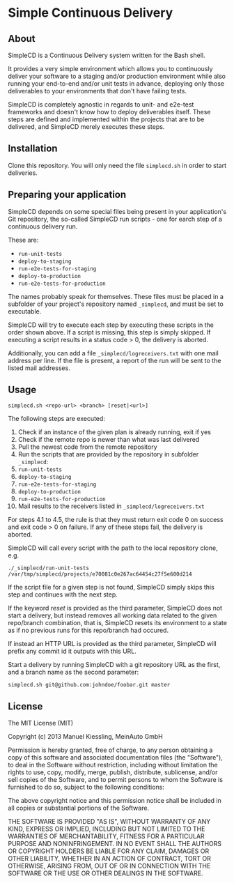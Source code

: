 # Simple Continuous Delivery

## About

SimpleCD is a Continuous Delivery system written for the Bash shell.

It provides a very simple environment which allows you to continuously deliver
your software to a staging and/or production environment while also running
your end-to-end and/or unit tests in advance, deploying only those deliverables
to your environments that don't have failing tests.

SimpleCD is completely agnostic in regards to unit- and e2e-test frameworks and
doesn't know how to deploy deliverables itself. These steps are defined and
implemented within the projects that are to be delivered, and SimpleCD merely
executes these steps.


## Installation

Clone this repository. You will only need the file `simplecd.sh` in order
to start deliveries.


## Preparing your application

SimpleCD depends on some special files being present in your application's
Git repository, the so-called SimpleCD run scripts - one for earch step of a
continuous delivery run.

These are:

 * `run-unit-tests`
 * `deploy-to-staging`
 * `run-e2e-tests-for-staging`
 * `deploy-to-production`
 * `run-e2e-tests-for-production`

The names probably speak for themselves. These files must be placed in a
subfolder of your project's repository named `_simplecd`, and must be set to
executable.

SimpleCD will try to execute each step by executing these scripts in the order
shown above. If a script is missing, this step is simply skipped. If executing
a script results in a status code > 0, the delivery is aborted.

Additionally, you can add a file `_simplecd/logreceivers.txt` with one mail
address per line. If the file is present, a report of the run will be sent to
the listed mail addresses.


## Usage

`simplecd.sh <repo-url> <branch> [reset|<url>]`

The following steps are executed:

1. Check if an instance of the given plan is already running, exit if yes
2. Check if the remote repo is newer than what was last delivered
3. Pull the newest code from the remote repository
4. Run the scripts that are provided by the repository in subfolder `_simplecd`:
  1. `run-unit-tests`
  2. `deploy-to-staging`
  3. `run-e2e-tests-for-staging`
  4. `deploy-to-production`
  5. `run-e2e-tests-for-production`
5. Mail results to the receivers listed in `_simplecd/logreceivers.txt`

For steps 4.1 to 4.5, the rule is that they must return exit code 0 on success
and exit code > 0 on failure. If any of these steps fail, the delivery is
aborted.

SimpleCD will call every script with the path to the local repository clone,
e.g.

`./_simplecd/run-unit-tests /var/tmp/simplecd/projects/e70081c0e267ac64454c27f5e600d214`

If the script file for a given step is not found, SimpleCD simply skips this
step and continues with the next step.

If the keyword *reset* is provided as the third parameter, SimpleCD does not
start a delivery, but instead removes all working data related to the given
repo/branch combination, that is, SimpleCD resets its environment to a state
as if no previous runs for this repo/branch had occured.

If instead an HTTP URL is provided as the third parameter, SimpleCD will
prefix any commit id it outputs with this URL.

Start a delivery by running SimpleCD with a git repository URL as the first,
and a branch name as the second parameter:

    simplecd.sh git@github.com:johndoe/foobar.git master


## License 

The MIT License (MIT)

Copyright (c) 2013 Manuel Kiessling, MeinAuto GmbH

Permission is hereby granted, free of charge, to any person obtaining a copy of
this software and associated documentation files (the "Software"), to deal in
the Software without restriction, including without limitation the rights to
use, copy, modify, merge, publish, distribute, sublicense, and/or sell copies of
the Software, and to permit persons to whom the Software is furnished to do so,
subject to the following conditions:

The above copyright notice and this permission notice shall be included in all
copies or substantial portions of the Software.

THE SOFTWARE IS PROVIDED "AS IS", WITHOUT WARRANTY OF ANY KIND, EXPRESS OR
IMPLIED, INCLUDING BUT NOT LIMITED TO THE WARRANTIES OF MERCHANTABILITY, FITNESS
FOR A PARTICULAR PURPOSE AND NONINFRINGEMENT. IN NO EVENT SHALL THE AUTHORS OR
COPYRIGHT HOLDERS BE LIABLE FOR ANY CLAIM, DAMAGES OR OTHER LIABILITY, WHETHER
IN AN ACTION OF CONTRACT, TORT OR OTHERWISE, ARISING FROM, OUT OF OR IN
CONNECTION WITH THE SOFTWARE OR THE USE OR OTHER DEALINGS IN THE SOFTWARE.

